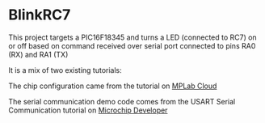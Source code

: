 # BlinkRC7

This project targets a PIC16F18345 and turns a LED (connected to RC7) on or off based on command received over serial port connected to pins RA0 (RX) and RA1 (TX)

It is a mix of two existing tutorials:

The chip configuration came from the tutorial on [MPLab Cloud](https://mplabxpress.microchip.com/mplabcloud/example/details/312)

The serial communication demo code comes from the USART Serial Communication tutorial on [Microchip Developer](http://microchipdeveloper.com/mcu1101:project-12)
